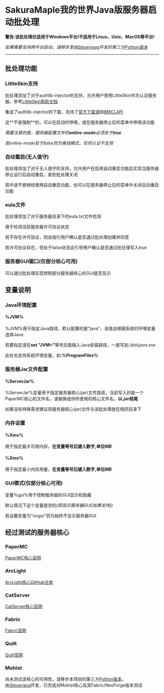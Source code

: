 # SakuraMaple我的世界Java版服务器启动批处理
<p><strong>警告:该批处理仅适用于Windows平台!不适用于Linux、Unix、MacOS等平台!</strong></p>
<p><em>如果需要支持跨平台启动，请移步至由<a href="https://github.com/Steverjava/" title="Steverjava">Steverjava</a>开发的第三方<a href="https://github.com/Steverjava/Minecraft-Server-Launcher" title="Steverjava">Python版本</a></em></p><hr>

## 批处理功能
### LittleSkin支持
<p>批处理添加了对于authlib-injector的支持，允许用户使用LittleSkin作为认证服务器，参考<a href="https://manual.littlesk.in/yggdrasil/authlib-injector" title="帮助文档">LittleSkin帮助文档</a></p>
<p>集成了authlib-injector的下载，支持了<a href="https://authlib-injector.yushi.moe/" title="官方源">官方下载源</a>和<a href="https://bmclapi2.bangbang93.com/mirrors/authlib-injector/" title="BMCLAPI">BMCLAPI</a></p>
<p>这**不是强制**的，可以在启动时停用，或在服务器停止后的菜单中停用该功能</p>
<P><em>需要注意的是，服务器配置文件的<strong>online-mode</strong>必须处于<strong>true</strong></em></p>
<p><em>若online-mode处于false则为离线模式，任何认证不生效</em></p>

### 自动重启(无人值守)
<p>批处理添加了对于无人值守的支持，允许用户在启用自动重启功能后实现当服务器停止运行后自动重启，直到批处理关闭</p>
<p>若中途不想继续使用自动重启功能，也可以在服务器停止后的菜单中关闭自动重启功能</p>

### eula文件
<p>批处理添加了对于服务器目录下的eula.txt文件检测</p>
<p>用于检测当前服务器许可协议状态</p>
<p>若不存在许可协议，则会指引用户确认是否通过批处理创建并同意</p>
<p>若许可协议存在，但处于false状态会引导用户确认是否通过批处理写入true</p>

### 服务器GUI窗口(仅部分核心可用)
<p>可以通过批处理实现控制部分服务器核心的GUI是否显示</p>

## 变量说明
### Java环境配置
#### %JVM%
<p>%JVM%用于指定Java路径，默认配置的是"java"，该值会根据系统的环境变量选择Java</p>
<p>若要指定请在<strong>set "JVM="</strong>等号后面输入Java安装路径，一直写到<em>.\bin\java.exe</em></p>
<p>此处也支持系统环境变量，如:<strong>%ProgramFiles%</strong></p>

### 服务器Jar文件配置
#### %ServerJar%
<p>%ServerJar%变量用于指定服务器核心(jar)文件路径，当前写入的是一个PaperMC核心的文件名，请替换成你所使用的核心文件名，<strong>以<em>.jar</em>结尾</strong></p>
<p>如果没有特殊需求建议将服务器核心(jar)文件与该批处理放在相同目录下</p>

### 内存设置
#### %Xmx%
<p>用于指定最大可用内存，<strong>在变量等号后键入数字,单位<em>MB</em></strong></p>

#### %Xms%
<p>用于指定最小内存用量，<strong>在变量等号后键入数字,单位<em>MB</em></strong></p>

### GUI模式(仅部分核心可用)
<p>变量%gui%用于控制服务器的GUI显示和隐藏</p>
<p>默认情况下这个变量是空的<em>(即显示服务器GUI[如果支持])</em></p>
<p>若设置变量为"nogui"则为始终不显示服务器GUI</p>

## 经过测试的服务器核心
### PaperMC
<p><a href="papermc.io" title="PaperMC">PaperMC核心官网</a></p>

### ArcLight
<p><a href="https://github.com/IzzelAliz/Arclight" title="ArcLight">ArcLight核心GitHub仓库</a></p>

### CatServer
<p><a href="https://catmc.org/" title="CatServer">CatServer核心官网</a></p>

### Fabric
<p><a href="https://fabricmc.net/use/" title="Fabric Server">Fabric官网</a></p>

### Quilt
<p><a href="https://quiltmc.org/install/" title="Quilt Server">Quilt官网</a></p>

### Mohist
<p>尚未测试该核心的可用性，请移步本项目的第三方<a href="https://github.com/Steverjava/Minecraft-Server-Launcher" title="Steverjava">Python版本</a>，<br>由<a href="https://github.com/Steverjava/" title="Steverjava">Steverjava</a>开发，已完成对Mohist核心及其Fabric/NeoForge版本测试</p>
